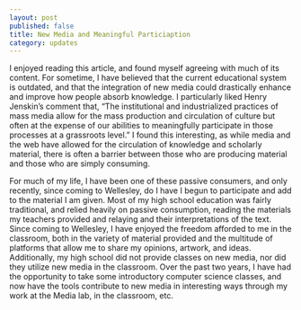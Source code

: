 ```yaml
---
layout: post
published: false
title: New Media and Meaningful Particiaption
category: updates
---
```


I enjoyed reading this article, and found myself agreeing with much of its content.  For sometime, I have believed that the current educational system is outdated, and that the integration of new media could drastically enhance and improve how people absorb knowledge.  I particularly liked Henry Jenskin’s comment that, “The institutional and industrialized practices of mass media allow for the mass production and circulation of culture but often at the expense of our abilities to meaningfully participate in those processes at a grassroots level.” I found this interesting, as while media and the web have allowed for the circulation of knowledge and scholarly material, there is often a barrier between those who are producing material and those who are simply consuming.  

For much of my life, I have been one of these passive consumers, and only recently, since coming to Wellesley, do I have I begun to participate and add to the material I am given.  Most of my high school education was fairly traditional, and relied heavily on passive consumption, reading the materials my teachers provided and relaying and their interpretations of the text.  Since coming to Wellesley, I have enjoyed the freedom afforded to me in the classroom, both in the variety of material provided and the multitude of platforms that allow me to share my opinions, artwork, and ideas.  Additionally, my high school did not provide classes on new media, nor did they utilize new media in the classroom.  Over the past two years, I have had the opportunity to take some introductory computer science classes, and now have the tools contribute to new media in interesting ways through my work at the Media lab, in the classroom, etc.
 

